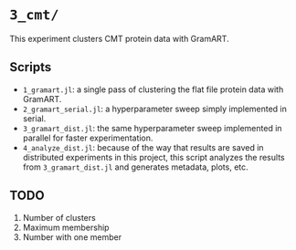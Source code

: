 # `3_cmt/`

This experiment clusters CMT protein data with GramART.

## Scripts

- `1_gramart.jl`: a single pass of clustering the flat file protein data with GramART.
- `2_gramart_serial.jl`: a hyperparameter sweep simply implemented in serial.
- `3_gramart_dist.jl`: the same hyperparameter sweep implemented in parallel for faster experimentation.
- `4_analyze_dist.jl`: because of the way that results are saved in distributed experiments in this project, this script analyzes the results from `3_gramart_dist.jl` and generates metadata, plots, etc.

## TODO

1. Number of clusters
2. Maximum membership
3. Number with one member

